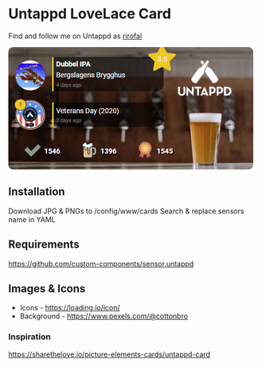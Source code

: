 # Untappd LoveLace Card
Find and follow me on Untappd as [rirofal](https://untappd.com/user/rirofal)

![Example](./example.png?raw=true)

## Installation
Download JPG & PNGs to /config/www/cards
Search & replace sensors name in YAML

## Requirements
https://github.com/custom-components/sensor.untappd

## Images & Icons
- Icons - https://loading.io/icon/
- Background - https://www.pexels.com/@cottonbro

### Inspiration
https://sharethelove.io/picture-elements-cards/untappd-card
